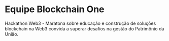 # Equipe Blockchain One

Hackathon Web3 - Maratona sobre educação e construção de soluções blockchain na Web3 convida a superar desafios na gestão do Patrimônio da União.

